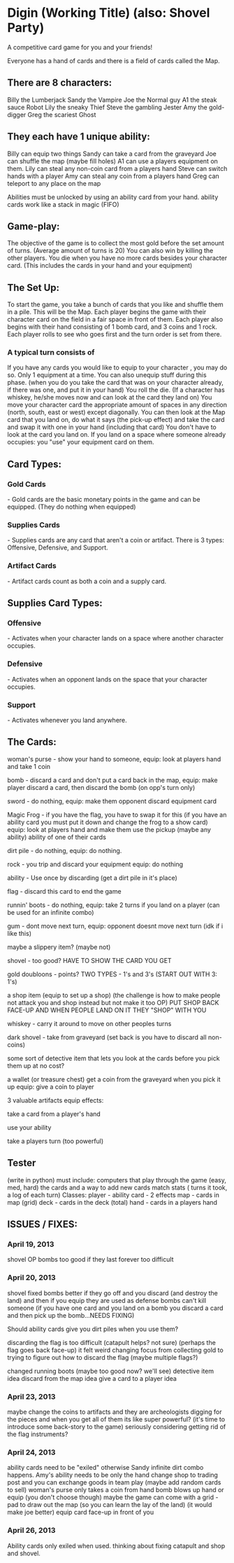 <h1>Digin (Working Title) (also: Shovel Party)</h1>
A competitive card game for you and your friends!

Everyone has a hand of cards and there is a field of cards called the Map.

<h2>
There are 8 characters:
</h2>
Billy the Lumberjack
Sandy the Vampire
Joe the Normal guy
A1 the steak sauce Robot
Lily the sneaky Thief
Steve the gambling Jester
Amy the gold-digger 
Greg the scariest Ghost


<h2>
They each have 1 unique ability:
</h2>
Billy can equip two things
Sandy can take a card from the graveyard
Joe can shuffle the map (maybe fill holes)
A1 can use a players equipment on them.
Lily can steal any non-coin card from a players hand
Steve can switch hands with a player
Amy can steal any coin from a players hand
Greg can teleport to any place on the map

Abilities must be unlocked by using an ability card from your hand.
ability cards work like a stack in magic (FIFO)

<h2>
Game-play:
</h2>
The objective of the game is to collect the most gold before the set amount of turns. (Average amount of turns is 20)
You can also win by killing the other players. You die when you have no more cards besides your character card. (This includes the cards in your hand and your equipment)

<h2>
The Set Up:
</h2>
To start the game, you take a bunch of cards that you like and shuffle them in a pile. 
This will be the Map.
Each player begins the game with their character card on the field in a fair space in front of them. Each player also begins with their hand consisting of 1 bomb card, and 3 coins and 1 rock.
Each player rolls to see who goes first and the turn order is set from there.

<h3>
A typical turn consists of
</h3>
If you have any cards you would like to equip to your character , you may do so.
Only 1 equipment at a time. You can also unequip stuff during this phase.
(when you do you take the card that was on your character already, if there was one, and put it in your hand)
You roll the die.
(If a character has whiskey, he/she moves now and can look at the card they land on)
You move your character card the appropriate amount of spaces in any direction (north, south, east or west) except diagonally. 
You can then look at the Map card that you land on, do what it says (the pick-up effect) and take the card and swap it with one in your hand (including that card)
You don't have to look at the card you land on.
If you land on a space where someone already occupies:
you "use" your equipment card on them.

<h2>
Card Types:
</h2>

<h3>Gold Cards</h3> - Gold cards are the basic monetary points in the game and can be equipped. (They do nothing when equipped)

<h3>Supplies Cards</h3> - Supplies cards are any card that aren't a coin or artifact. 
There is 3 types: Offensive, Defensive, and Support.

<h3>Artifact Cards</h3> - Artifact cards count as both a coin and a supply card.


<h2>
Supplies Card Types:
</h2>

<h3>Offensive</h3> - Activates when your character lands on a space where another character occupies.

<h3>Defensive</h3> - Activates when an opponent lands on the space that your character occupies.

<h3>Support</h3> - Activates whenever you land anywhere.


<h2>
The Cards:
</h2>

woman's purse - show your hand to someone,
equip: look at players hand and take 1 coin


bomb - discard a card and don't put a card back in the map,
equip: make player discard a card, then discard the bomb (on opp's turn only)

sword - do nothing,
equip: make them opponent discard equipment card

Magic Frog - if you have the flag, you have to swap it for this
(if you have an ability card you must put it down and change the frog to a show card)
equip: look at players hand and make them use the pickup (maybe any ability) ability of one of their cards

dirt pile - do nothing,
equip: do nothing.

rock - you trip and discard your equipment
equip: do nothing

ability - Use once by discarding 
(get a dirt pile in it's place)

flag - discard this card to end the game

runnin' boots - do nothing,
equip: take 2 turns if you land on a player
(can be used for an infinite combo)

gum - dont move next turn,
equip: opponent doesnt move next turn
(idk if i like this)

maybe a slippery item?
(maybe not)


shovel - too good?
HAVE TO SHOW THE CARD YOU GET

gold doubloons - points?
TWO TYPES - 1's and 3's (START OUT WITH 3: 1's)

a shop item (equip to set up a shop)
(the challenge is how to make people not attack you and shop instead but not make it too OP) PUT SHOP BACK FACE-UP AND WHEN PEOPLE LAND ON IT THEY "SHOP" WITH YOU

whiskey - carry it around to move on other peoples turns

dark shovel - take from graveyard
(set back is you have to discard all non-coins)

some sort of detective item that lets you look at the cards before you pick them up at no cost?

a wallet (or treasure chest)
get a coin from the graveyard when you pick it up
equip: give a coin to player

3 valuable artifacts
equip effects:

take a card from a player's hand

use your ability

take a players turn (too powerful)

<h2>
Tester
</h2>
(write in python)
must include:
computers that play through the game (easy, med, hard)
the cards and a way to add new cards
match stats ( turns it took, a log of each turn)
Classes:
player - ability
card - 2 effects
map - cards in map (grid)
deck - cards in the deck (total)
hand - cards in a players hand





<h2>
ISSUES / FIXES:
</h2>
<h3>
April 19, 2013
</h3>
shovel OP
bombs too good if they last forever
too difficult
<h3>
April 20, 2013
</h3>
shovel fixed
bombs better if they go off and you discard (and destroy the land) and then if you equip they are used as defense
bombs can't kill someone (if you have one card and you land on a bomb you discard a card and then pick up the bomb...NEEDS FIXING)

Should ability cards give you dirt piles when you use them?

discarding the flag is too difficult
(catapult helps? not sure)
(perhaps the flag goes back face-up)
it felt weird changing focus from collecting gold to trying to figure out how to discard the flag
(maybe multiple flags?)

changed running boots (maybe too good now? we'll see)
detective item idea
discard from the map idea
give a card to a player idea
<h3>
April 23, 2013
</h3>
maybe change the coins to artifacts and they are archeologists digging for the pieces and when you get all of them its like super powerful?
(it's time to introduce some back-story to the game)
seriously considering getting rid of the flag
instruments?
<h3>
April 24, 2013
</h3>
ability cards need to be "exiled" otherwise Sandy infinite dirt combo happens.
Amy's ability needs to be only the hand
change shop to trading post and you can exchange goods in team play
(maybe add random cards to sell)
woman's purse only takes a coin from hand
bomb blows up hand or equip (you don't choose though)
maybe the game can come with a grid - pad to draw out the map (so you can learn the lay of the land)
(it would make joe better)
equip card face-up in front of you
<h3>
April 26, 2013
</h3>
Ability cards only exiled when used.
thinking about fixing catapult and shop and shovel.
